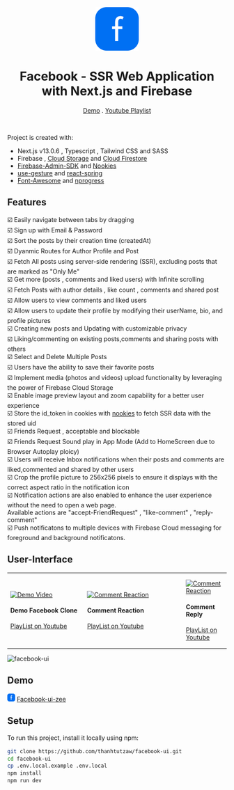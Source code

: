 <div  align="center">
<img src="public/logo.svg" width="100" height="100" alt="logo" title="logo" /></div>
<h1 align="center" >Facebook - SSR Web Application with Next.js and Firebase</h1>

<p align="center">
<a href="https://facebook-ui-zee.vercel.app">Demo</a>
.
<a href="[/](https://www.youtube.com/playlist?list=PL7OpFd3agQxb3jOqAVm4msHNlH34uai3i)">Youtube Playlist</a>
</p>
<br />

Project is created with:

* Next.js v13.0.6 , Typescript , Tailwind CSS and SASS
* Firebase , [Cloud Storage](https://firebase.google.com/docs/storage/web/start) and [Cloud Firestore](https://firebase.google.com/docs/firestore)
* [Firebase-Admin-SDK](https://www.npmjs.com/package/firebase-admin) and [Nookies](https://www.npmjs.com/package/nookies)
* [use-gesture](https://www.npmjs.com/package/@use-gesture/react) and [react-spring](https://www.npmjs.com/package/react-spring)
* [Font-Awesome](https://fontawesome.com) and [nprogress](https://www.npmjs.com/package/nprogress)

## Features

:ballot_box_with_check: Easily navigate between tabs by dragging \
:ballot_box_with_check: Sign up with Email & Password \
:ballot_box_with_check: Sort the posts by their creation time (createdAt)\
:ballot_box_with_check: Dyanmic Routes for Author Profile and Post \
:ballot_box_with_check: Fetch All posts using server-side rendering (SSR), excluding posts that are marked as "Only Me" \
:ballot_box_with_check: Get more (posts , comments and liked users) with Infinite scrolling \
:ballot_box_with_check: Fetch Posts with author details , like count , comments and shared post \
:ballot_box_with_check: Allow users to view comments and liked users \
:ballot_box_with_check: Allow users to update their profile by modifying their userName, bio, and profile pictures\
:ballot_box_with_check: Creating new posts and Updating with customizable privacy \
:ballot_box_with_check: Liking/commenting on existing posts,comments and sharing posts with others \
:ballot_box_with_check: Select and Delete Multiple Posts \
:ballot_box_with_check: Users have the ability to save their favorite posts \
:ballot_box_with_check: Implement media (photos and videos) upload functionality by leveraging the power of Firebase Cloud Storage \
:ballot_box_with_check: Enable image preview layout and zoom capability for a better user experience \
:ballot_box_with_check: Store the id_token in cookies with [nookies](https://www.npmjs.com/package/nookies) to fetch SSR data with the stored uid \
:ballot_box_with_check: Friends Request , acceptable and blockable \
:ballot_box_with_check: Friends Request Sound play in App Mode (Add to HomeScreen due to Browser Autoplay ploicy) \
:ballot_box_with_check: Users will receive Inbox notifications when their posts and comments are liked,commented and shared by other users \
:ballot_box_with_check: Crop the profile picture to 256x256 pixels to ensure it displays with the correct aspect ratio in the notification icon \
:ballot_box_with_check: Notification actions are also enabled to enhance the user experience without the need to open a web page. \
   Available actions are "accept-FriendRequest" , "like-comment" , "reply-comment" \
:ballot_box_with_check: Push notificatons to multiple devices with Firebase Cloud messaging for foreground and background notificatons.

## User-Interface

<table>
  <tr>
    <td width="35%">

  [<img src="https://github.com/thanhtutzaw/facebook-ui/assets/71011043/ef47a00d-9896-4129-a171-3e063f8d9a22" alt="Demo Video" width="100%">](https://www.youtube.com/watch?v=CRV3aZOFefQ&list=PL7OpFd3agQxb3jOqAVm4msHNlH34uai3i&index=1 "Demo Video")



#### Demo Facebook Clone



[PlayList on Youtube](https://www.youtube.com/watch?v=CRV3aZOFefQ&list=PL7OpFd3agQxb3jOqAVm4msHNlH34uai3i&index=1)

</td>
<td width="45%">

[<img src="https://github.com/thanhtutzaw/facebook-ui/assets/71011043/cb888eed-28ba-4eb0-834c-d239560f6bc2" alt="Comment Reaction" width="100%">](https://www.youtube.com/watch?v=qHDI74wPjZc&list=PL7OpFd3agQxb3jOqAVm4msHNlH34uai3i&index=2 "Comment Reaction")



#### Comment Reaction



[PlayList on Youtube](https://www.youtube.com/playlist?list=PL7OpFd3agQxb3jOqAVm4msHNlH34uai3i)

</td>
<td width="50%">

  [<img src="https://github.com/thanhtutzaw/facebook-ui/assets/71011043/77492cd8-7fc8-4911-98b7-f11c741851e7" alt="Comment Reaction" width="100%">](https://www.youtube.com/watch?v=9THDU0eoA48&list=PL7OpFd3agQxb3jOqAVm4msHNlH34uai3i&index=4 "Comment Reply")



#### Comment Reply



[PlayList on Youtube](https://www.youtube.com/playlist?list=PL7OpFd3agQxb3jOqAVm4msHNlH34uai3i)

</td>
  </tr>




</table>


![facebook-ui](https://github.com/thanhtutzaw/facebook-ui/assets/71011043/22e082c7-81d0-47ff-a7b1-a1067167d6f5)

## Demo

<img src="public/logo.svg" width="18" height="18" alt="logo" title="logo" />  [Facebook-ui-zee](https://facebook-ui-zee.vercel.app/)

## Setup

To run this project, install it locally using npm:

```bash
git clone https://github.com/thanhtutzaw/facebook-ui.git
cd facebook-ui
cp .env.local.example .env.local
npm install
npm run dev
```
